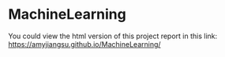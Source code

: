 MachineLearning
===============

You could view the html version of this project report in this link:
https://amyjiangsu.github.io/MachineLearning/
